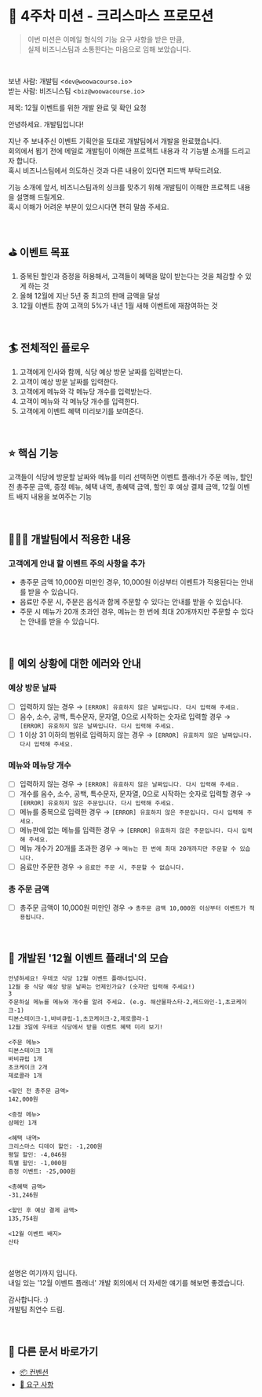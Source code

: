 # 🎄 4주차 미션 - 크리스마스 프로모션

> 이번 미션은 이메일 형식의 기능 요구 사항을 받은 만큼,  
> 실제 비즈니스팀과 소통한다는 마음으로 임해 보았습니다.

<br/>

보낸 사람: 개발팀 \<`dev@woowacourse.io`\>  
받는 사람: 비즈니스팀 \<`biz@woowacourse.io`\>

제목: 12월 이벤트를 위한 개발 완료 및 확인 요청

안녕하세요. 개발팀입니다!

지난 주 보내주신 이벤트 기획안을 토대로 개발팀에서 개발을 완료했습니다.  
회의에서 뵙기 전에 메일로 개발팀이 이해한 프로젝트 내용과 각 기능별 소개를 드리고자 합니다.  
혹시 비즈니스팀에서 의도하신 것과 다른 내용이 있다면 피드백 부탁드려요.

기능 소개에 앞서, 비즈니스팀과의 싱크를 맞추기 위해 개발팀이 이해한 프로젝트 내용을 설명해 드릴게요.  
혹시 이해가 어려운 부분이 있으시다면 편히 말씀 주세요.

<br/>

## ⛳️ 이벤트 목표

1. 중복된 할인과 증정을 허용해서, 고객들이 혜택을 많이 받는다는 것을 체감할 수 있게 하는 것
2. 올해 12월에 지난 5년 중 최고의 판매 금액을 달성
3. 12월 이벤트 참여 고객의 5%가 내년 1월 새해 이벤트에 재참여하는 것

<br/>

## 🏄 전체적인 플로우

1. 고객에게 인사와 함께, 식당 예상 방문 날짜를 입력받는다.
2. 고객이 예상 방문 날짜를 입력한다.
3. 고객에게 메뉴와 각 메뉴당 개수를 입력받는다.
4. 고객이 메뉴와 각 메뉴당 개수를 입력한다.
5. 고객에게 이벤트 혜택 미리보기를 보여준다.

<br/>

## ⭐️ 핵심 기능

고객들이 식당에 방문할 날짜와 메뉴를 미리 선택하면 이벤트 플래너가 주문 메뉴, 할인 전 총주문 금액, 증정 메뉴, 혜택 내역, 총혜택 금액, 할인 후 예상 결제 금액, 12월 이벤트 배지 내용을 보여주는 기능

<br/>

## 👩🏻‍💻 개발팀에서 적용한 내용

### 고객에게 안내 할 이벤트 주의 사항을 추가

- 총주문 금액 10,000원 미만인 경우, 10,000원 이상부터 이벤트가 적용된다는 안내를 받을 수 있습니다.
- 음료만 주문 시, 주문은 음식과 함께 주문할 수 있다는 안내를 받을 수 있습니다.
- 주문 시 메뉴가 20개 초과인 경우, 메뉴는 한 번에 최대 20개까지만 주문할 수 있다는 안내를 받을 수 있습니다.

<br/>

## 🥊 예외 상황에 대한 에러와 안내

### 예상 방문 날짜

- [ ] 입력하지 않는 경우 → `[ERROR] 유효하지 않은 날짜입니다. 다시 입력해 주세요.`
- [ ] 음수, 소수, 공백, 특수문자, 문자열, 0으로 시작하는 숫자로 입력할 경우 → `[ERROR] 유효하지 않은 날짜입니다. 다시 입력해 주세요.`
- [ ] 1 이상 31 이하의 범위로 입력하지 않는 경우 → `[ERROR] 유효하지 않은 날짜입니다. 다시 입력해 주세요.`

### 메뉴와 메뉴당 개수

- [ ] 입력하지 않는 경우 → `[ERROR] 유효하지 않은 날짜입니다. 다시 입력해 주세요.`
- [ ] 개수를 음수, 소수, 공백, 특수문자, 문자열, 0으로 시작하는 숫자로 입력할 경우 → `[ERROR] 유효하지 않은 주문입니다. 다시 입력해 주세요.`
- [ ] 메뉴를 중복으로 입력한 경우 → `[ERROR] 유효하지 않은 주문입니다. 다시 입력해 주세요.`
- [ ] 메뉴판에 없는 메뉴를 입력한 경우 → `[ERROR] 유효하지 않은 주문입니다. 다시 입력해 주세요.`
- [ ] 메뉴 개수가 20개를 초과한 경우 → `메뉴는 한 번에 최대 20개까지만 주문할 수 있습니다.`
- [ ] 음료만 주문한 경우 → `음료만 주문 시, 주문할 수 없습니다.`

### 총 주문 금액

- [ ] 총주문 금액이 10,000원 미만인 경우 → `총주문 금액 10,000원 이상부터 이벤트가 적용됩니다.`

<br/>

## 📄 개발된 '12월 이벤트 플래너'의 모습

```
안녕하세요! 우테코 식당 12월 이벤트 플래너입니다.
12월 중 식당 예상 방문 날짜는 언제인가요? (숫자만 입력해 주세요!)
3
주문하실 메뉴를 메뉴와 개수를 알려 주세요. (e.g. 해산물파스타-2,레드와인-1,초코케이크-1)
티본스테이크-1,바비큐립-1,초코케이크-2,제로콜라-1
12월 3일에 우테코 식당에서 받을 이벤트 혜택 미리 보기!
 
<주문 메뉴>
티본스테이크 1개
바비큐립 1개
초코케이크 2개
제로콜라 1개
 
<할인 전 총주문 금액>
142,000원
 
<증정 메뉴>
샴페인 1개
 
<혜택 내역>
크리스마스 디데이 할인: -1,200원
평일 할인: -4,046원
특별 할인: -1,000원
증정 이벤트: -25,000원
 
<총혜택 금액>
-31,246원
 
<할인 후 예상 결제 금액>
135,754원
 
<12월 이벤트 배지>
산타
```

<br/>

설명은 여기까지 입니다.  
내일 있는 '12월 이벤트 플래너' 개발 회의에서 더 자세한 얘기를 해보면 좋겠습니다.

감사합니다. :)  
개발팀 최연수 드림.

<br/>

## 🔄 다른 문서 바로가기

- [📦 컨벤션](./convention.md)
- [📝 요구 사항](./requirement.md)
